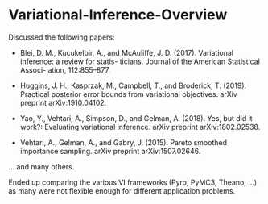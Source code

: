 # Variational-Inference-Overview

Discussed the following papers: 

 - Blei, D. M., Kucukelbir, A., and McAuliffe, J. D. (2017). Variational inference: a review for statis- ticians. Journal of the American Statistical Associ- ation, 112:855–877.
 
 - Huggins, J. H., Kasprzak, M., Campbell, T., and Broderick, T. (2019). Practical posterior error bounds from variational objectives. arXiv preprint arXiv:1910.04102.
 
 - Yao, Y., Vehtari, A., Simpson, D., and Gelman, A. (2018). Yes, but did it work?: Evaluating variational inference. arXiv preprint arXiv:1802.02538.
 
 - Vehtari, A., Gelman, A., and Gabry, J. (2015). Pareto smoothed importance sampling. arXiv preprint arXiv:1507.02646.
 
 ... and many others. 
 
 Ended up comparing the various VI frameworks (Pyro, PyMC3, Theano, ...) as many were not flexible enough for different application problems. 

